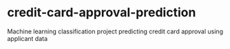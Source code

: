 # credit-card-approval-prediction
Machine learning classification project predicting credit card approval using applicant data
